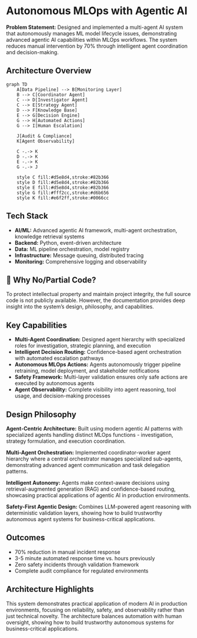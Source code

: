 # Autonomous MLOps with Agentic AI

**Problem Statement:** Designed and implemented a multi-agent AI system that autonomously manages ML model lifecycle issues, demonstrating advanced agentic AI capabilities within MLOps workflows. The system reduces manual intervention by 70% through intelligent agent coordination and decision-making.

## Architecture Overview

```mermaid
graph TD
    A[Data Pipeline] --> B[Monitoring Layer]
    B --> C[Coordinator Agent]
    C --> D[Investigator Agent]
    C --> E[Strategy Agent]
    D --> F[Knowledge Base]
    E --> G[Decision Engine]
    G --> H[Automated Actions]
    G --> I[Human Escalation]
    
    J[Audit & Compliance] 
    K[Agent Observability]
    
    C -.-> K
    D -.-> K
    E -.-> K
    G -.-> J
    
    style C fill:#d5e8d4,stroke:#82b366
    style D fill:#d5e8d4,stroke:#82b366
    style E fill:#d5e8d4,stroke:#82b366
    style G fill:#fff2cc,stroke:#d6b656
    style K fill:#e6f2ff,stroke:#0066cc
```

## Tech Stack

- **AI/ML:** Advanced agentic AI framework, multi-agent orchestration, knowledge retrieval systems
- **Backend:** Python, event-driven architecture
- **Data:** ML pipeline orchestration, model registry
- **Infrastructure:** Message queuing, distributed tracing
- **Monitoring:** Comprehensive logging and observability

##  🚫 Why No/Partial Code?
To protect intellectual property and maintain project integrity, the full source code is not publicly available. However, the documentation provides deep insight into the system’s design, philosophy, and capabilities.

## Key Capabilities

- **Multi-Agent Coordination:** Designed agent hierarchy with specialized roles for investigation, strategic planning, and execution
- **Intelligent Decision Routing:** Confidence-based agent orchestration with automated escalation pathways  
- **Autonomous MLOps Actions:** Agents autonomously trigger pipeline retraining, model deployment, and stakeholder notifications
- **Safety Framework:** Multi-layer validation ensures only safe actions are executed by autonomous agents
- **Agent Observability:** Complete visibility into agent reasoning, tool usage, and decision-making processes

## Design Philosophy

**Agent-Centric Architecture:** Built using modern agentic AI patterns with specialized agents handling distinct MLOps functions - investigation, strategy formulation, and execution coordination.

**Multi-Agent Orchestration:** Implemented coordinator-worker agent hierarchy where a central orchestrator manages specialized sub-agents, demonstrating advanced agent communication and task delegation patterns.

**Intelligent Autonomy:** Agents make context-aware decisions using retrieval-augmented generation (RAG) and confidence-based routing, showcasing practical applications of agentic AI in production environments.

**Safety-First Agentic Design:** Combines LLM-powered agent reasoning with deterministic validation layers, showing how to build trustworthy autonomous agent systems for business-critical applications.

## Outcomes

- 70% reduction in manual incident response
- 3-5 minute automated response time vs. hours previously
- Zero safety incidents through validation framework
- Complete audit compliance for regulated environments

## Architecture Highlights

This system demonstrates practical application of modern AI in production environments, focusing on reliability, safety, and observability rather than just technical novelty. The architecture balances automation with human oversight, showing how to build trustworthy autonomous systems for business-critical applications.
